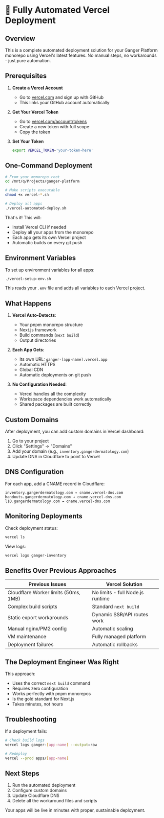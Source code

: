 # 🚀 Fully Automated Vercel Deployment

## Overview

This is a complete automated deployment solution for your Ganger Platform monorepo using Vercel's latest features. No manual steps, no workarounds - just pure automation.

## Prerequisites

1. **Create a Vercel Account**
   - Go to [vercel.com](https://vercel.com) and sign up with GitHub
   - This links your GitHub account automatically

2. **Get Your Vercel Token**
   - Go to [vercel.com/account/tokens](https://vercel.com/account/tokens)
   - Create a new token with full scope
   - Copy the token

3. **Set Your Token**
   ```bash
   export VERCEL_TOKEN='your-token-here'
   ```

## One-Command Deployment

```bash
# From your monorepo root
cd /mnt/q/Projects/ganger-platform

# Make scripts executable
chmod +x vercel-*.sh

# Deploy all apps
./vercel-automated-deploy.sh
```

That's it! This will:
- Install Vercel CLI if needed
- Deploy all your apps from the monorepo
- Each app gets its own Vercel project
- Automatic builds on every git push

## Environment Variables

To set up environment variables for all apps:

```bash
./vercel-setup-env.sh
```

This reads your `.env` file and adds all variables to each Vercel project.

## What Happens

1. **Vercel Auto-Detects**:
   - Your pnpm monorepo structure
   - Next.js framework
   - Build commands (`next build`)
   - Output directories

2. **Each App Gets**:
   - Its own URL: `ganger-[app-name].vercel.app`
   - Automatic HTTPS
   - Global CDN
   - Automatic deployments on git push

3. **No Configuration Needed**:
   - Vercel handles all the complexity
   - Workspace dependencies work automatically
   - Shared packages are built correctly

## Custom Domains

After deployment, you can add custom domains in Vercel dashboard:
1. Go to your project
2. Click "Settings" → "Domains"
3. Add your domain (e.g., `inventory.gangerdermatology.com`)
4. Update DNS in Cloudflare to point to Vercel

## DNS Configuration

For each app, add a CNAME record in Cloudflare:
```
inventory.gangerdermatology.com → cname.vercel-dns.com
handouts.gangerdermatology.com → cname.vercel-dns.com
l10.gangerdermatology.com → cname.vercel-dns.com
```

## Monitoring Deployments

Check deployment status:
```bash
vercel ls
```

View logs:
```bash
vercel logs ganger-inventory
```

## Benefits Over Previous Approaches

| Previous Issues | Vercel Solution |
|----------------|-----------------|
| Cloudflare Worker limits (50ms, 1MB) | No limits - full Node.js runtime |
| Complex build scripts | Standard `next build` |
| Static export workarounds | Dynamic SSR/API routes work |
| Manual nginx/PM2 config | Automatic scaling |
| VM maintenance | Fully managed platform |
| Deployment failures | Automatic rollbacks |

## The Deployment Engineer Was Right

This approach:
- Uses the correct `next build` command
- Requires zero configuration
- Works perfectly with pnpm monorepos
- Is the gold standard for Next.js
- Takes minutes, not hours

## Troubleshooting

If a deployment fails:
```bash
# Check build logs
vercel logs ganger-[app-name] --output=raw

# Redeploy
vercel --prod apps/[app-name]
```

## Next Steps

1. Run the automated deployment
2. Configure custom domains
3. Update Cloudflare DNS
4. Delete all the workaround files and scripts

Your apps will be live in minutes with proper, sustainable deployment.